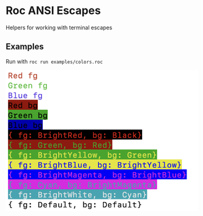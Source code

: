 # Roc ANSI Escapes

Helpers for working with terminal escapes

## Examples

Run with `roc run examples/colors.roc`

![example output showing colors](example.png)